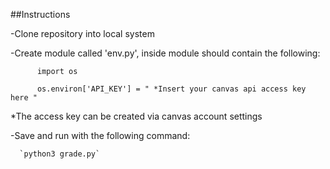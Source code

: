 ##Instructions

-Clone repository into local system

-Create module called 'env.py', inside module should contain the following: 

~~~      
      import os

      os.environ['API_KEY'] = " *Insert your canvas api access key here "
~~~

*The access key can be created via canvas account settings

-Save and run with the following command: 

      `python3 grade.py` 
